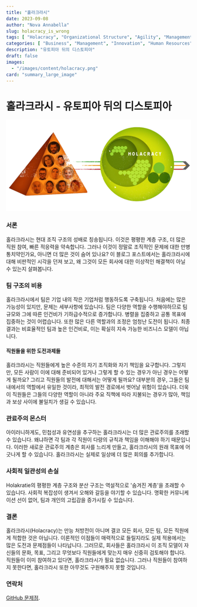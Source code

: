 ```yaml
---
title: "홀라크라시"
date: 2023-09-08
author: "Nova Annabella"
slug: holacracy_is_wrong
tags: [ "Holacracy", "Organizational Structure", "Agility", "Management", "Leadership", "Employee Engagement", "Bureaucracy", "Business Strategy" ]
categories: [ "Business", "Management", "Innovation", "Human Resources" ]
description: "유토피아 뒤의 디스토피아"
draft: false
images:
  - "/images/content/holacracy.png"
card: "summary_large_image"
---
```



# 홀라크라시 - 유토피아 뒤의 디스토피아

![aws_costs_twitter_1](/images/content/holacracy.png)

### 서론

홀라크라시는 현대 조직 구조의 성배로 칭송됩니다. 이것은 평평한 계층 구조, 더 많은 직원 참여, 빠른 적응력을 약속합니다. 그러나 이것이 정말로 조직적인 문제에 대한 만병통치약인가요, 아니면 더 많은 것이 숨어
있나요? 이 블로그 포스트에서는 홀라크라시에 대해 비판적인 시각을 던져 보고, 왜 그것이 모든 회사에 대한 이상적인 해결책이 아닐 수 있는지 살펴봅니다.

### 팀 구조의 비용

홀라크라시에서 팀은 기업 내의 작은 기업처럼 행동하도록 구축됩니다. 처음에는 많은 가능성이 있지만, 문제는 세부사항에 있습니다. 팀은 다양한 역할을 수행해야하므로 팀 규모와 그에 따른 인건비가 기하급수적으로
증가합니다. 병렬을 집중하고 공통 목표에 집중하는 것이 어렵습니다. 또한 많은 다른 역할과의 조정은 엄청난 도전이 됩니다. 최종 결과는 비효율적인 팀과 높은 인건비로, 이는 확실히 지속 가능한 비즈니스 모델이
아닙니다.

#### 직원들을 위한 도전과제들

홀라크라시는 직원들에게 높은 수준의 자기 조직화와 자기 책임을 요구합니다. 그렇지만, 모든 사람이 이에 대해 준비되어 있거나 그렇게 할 수 있는 경우가 아닌 경우는 어떻게 될까요? 그리고 직원들의 발전에 대해서는
어떻게 될까요? 대부분의 경우, 그들은 팀 내에서의 역할에서 유일한 것이라, 최적의 발전 경로에서 벗어날 위험이 있습니다. 더욱이 직원들은 그들의 다양한 역할이 아니라 주요 직책에 따라 지불되는 경우가 많아, 책임과
보상 사이에 불일치가 생길 수 있습니다.

### 관료주의 몬스터

아이러니하게도, 민첩성과 유연성을 추구하는 홀라크라시는 더 많은 관료주의를 초래할 수 있습니다. 왜냐하면 각 팀과 각 직원이 다량의 규칙과 책임을 이해해야 하기 때문입니다. 이러한 새로운 관료주의 계층은 회사를
느리게 만들고, 홀라크라시의 원래 목표에 어긋나게 할 수 있습니다. 홀라크라시는 실제로 일상에 더 많은 회의를 추가합니다.

### 사회적 일관성의 손실

Holakratie의 평평한 계층 구조와 분산 구조는 역설적으로 '숨겨진 계층'을 초래할 수 있습니다. 사회적 복잡성이 생겨서 오해와 갈등을 야기할 수 있습니다. 명확한 커뮤니케이션 선이 없어, 팀과 개인의 고립감을
증가시킬 수 있습니다.

### 결론

홀라크라시(Holacracy)는 만능 처방전이 아니며 결코 모든 회사, 모든 팀, 모든 직원에게 적합한 것은 아닙니다. 이론적인 이점들이 매력적으로 들릴지라도 실제 적용에서는 많은 도전과 문제점들이 나타납니다.
그러므로, 회사들은 홀라크라시 이 조직 모델이 자신들의 문화, 목표, 그리고 무엇보다 직원들에게 맞는지 매우 신중히 검토해야 합니다. 직원들이 이미 참여하고 있다면, 홀라크라시가 필요 없습니다. 그러나 직원들이
참여하지 못한다면, 홀라크라시 또한 아무것도 구원해주지 못할 것입니다.

### 연락처

[GitHub 문제점](https://github.com/NovaAnnabella/the_unspoken/issues/new/choose).
